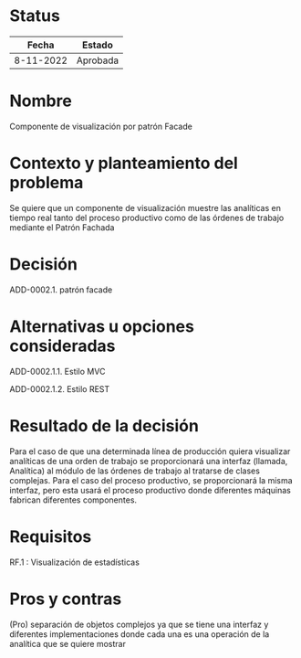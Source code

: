 # Status

| Fecha     | Estado    |
| --------- | --------- |
| 8-11-2022 | Aprobada |

# Nombre

Componente de visualización por patrón Facade

# Contexto y planteamiento del problema

Se quiere que un componente de visualización muestre las analíticas en tiempo real tanto del proceso productivo como de las órdenes de trabajo mediante el Patrón Fachada

# Decisión

ADD-0002.1. patrón facade

# Alternativas u opciones consideradas

ADD-0002.1.1. Estilo MVC

ADD-0002.1.2. Estilo REST

# Resultado de la decisión

Para el caso de que una determinada línea de producción quiera visualizar analíticas de una orden de trabajo se proporcionará una interfaz (llamada, Analítica) al módulo de las órdenes de trabajo al tratarse de clases complejas. Para el caso del proceso productivo, se proporcionará la misma interfaz, pero esta usará el proceso productivo donde diferentes máquinas fabrican diferentes componentes.

# Requisitos

RF.1 : Visualización de estadísticas

# Pros y contras

(Pro) separación de objetos complejos ya que se tiene una interfaz y diferentes implementaciones donde cada una es una operación de la analítica que se quiere mostrar 
